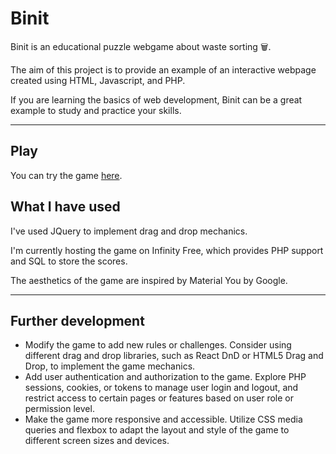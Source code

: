 # Binit

Binit is an educational puzzle webgame about waste sorting 🗑.

The aim of this project is to provide an example of an interactive webpage created using HTML, Javascript, and PHP.

If you are learning the basics of web development, Binit can be a great example to study and practice your skills.

---

## Play
You can try the game [here](http://damngoodfreehost.infinityfreeapp.com/Binit/index.html).

## What I have used
I've used JQuery to implement drag and drop mechanics.

I'm currently hosting the game on Infinity Free, which provides PHP support and SQL to store the scores.

The aesthetics of the game are inspired by Material You by Google.

--- 

## Further development
- Modify the game to add new rules or challenges. Consider using different drag and drop libraries, such as React DnD or HTML5 Drag and Drop, to implement the game mechanics.
- Add user authentication and authorization to the game. Explore PHP sessions, cookies, or tokens to manage user login and logout, and restrict access to certain pages or features based on user role or permission level.
- Make the game more responsive and accessible. Utilize CSS media queries and flexbox to adapt the layout and style of the game to different screen sizes and devices.